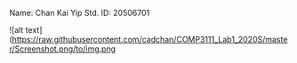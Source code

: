 Name: Chan Kai Yip
Std. ID: 20506701

![alt text](https://raw.githubusercontent.com/cadchan/COMP3111_Lab1_2020S/master/Screenshot.png/to/img.png